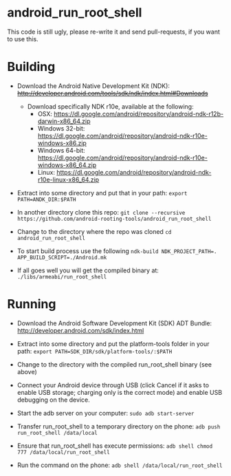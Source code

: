 android_run_root_shell
======================

This code is still ugly, please re-write it and send pull-requests, if you want to use this.


Building
========

* Download the Android Native Development Kit (NDK): ~~http://developer.android.com/tools/sdk/ndk/index.html#Downloads~~
	- Download specifically NDK r10e, available at the following:
		- OSX: https://dl.google.com/android/repository/android-ndk-r12b-darwin-x86_64.zip
		- Windows 32-bit: https://dl.google.com/android/repository/android-ndk-r10e-windows-x86.zip
		- Windows 64-bit: https://dl.google.com/android/repository/android-ndk-r10e-windows-x86_64.zip
		- Linux: https://dl.google.com/android/repository/android-ndk-r10e-linux-x86_64.zip

* Extract into some directory and put that in your path: 
	`export PATH=ANDK_DIR:$PATH`

* In another directory clone this repo: 
	`git clone --recursive https://github.com/android-rooting-tools/android_run_root_shell`

* Change to the directory where the repo was cloned
	`cd android_run_root_shell`

* To start build process use the following
	`ndk-build NDK_PROJECT_PATH=. APP_BUILD_SCRIPT=./Android.mk`

* If all goes well you will get the compiled binary at:
	`./libs/armeabi/run_root_shell`


Running
=======

* Download the Android Software Development Kit (SDK) ADT Bundle: http://developer.android.com/sdk/index.html

* Extract into some directory and put the platform-tools folder in your path:
	`export PATH=SDK_DIR/sdk/platform-tools/:$PATH`

* Change to the directory with the compiled run_root_shell binary (see above)

* Connect your Android device through USB (click Cancel if it asks to enable USB storage; charging only is the correct mode) and enable USB debugging on the device.

* Start the adb server on your computer:
	`sudo adb start-server`

* Transfer run_root_shell to a temporary directory on the phone:
	`adb push run_root_shell /data/local`

* Ensure that run_root_shell has execute permissions:
	`adb shell chmod 777 /data/local/run_root_shell`

* Run the command on the phone:
	`adb shell /data/local/run_root_shell`
~~~~